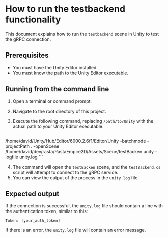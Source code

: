 # How to run the testbackend functionality

This document explains how to run the `testbackend` scene in Unity to test the gRPC connection.

## Prerequisites

*   You must have the Unity Editor installed.
*   You must know the path to the Unity Editor executable.

## Running from the command line

1.  Open a terminal or command prompt.
2.  Navigate to the root directory of this project.
3.  Execute the following command, replacing `/path/to/Unity` with the actual path to your Unity Editor executable:

    ```bash
/home/david/Unity/Hub/Editor/6000.2.6f1/Editor/Unity -batchmode -projectPath . -openScene /home/david/dev/rasta/RastaEmpire2D/Assets/Scene/testBacken.unity -logfile unity.log
    ```

4.  The command will open the `testBacken` scene, and the `testBackend.cs` script will attempt to connect to the gRPC service.
5.  You can view the output of the process in the `unity.log` file.

## Expected output

If the connection is successful, the `unity.log` file should contain a line with the authentication token, similar to this:

```
Token: [your_auth_token]
```

If there is an error, the `unity.log` file will contain an error message.
